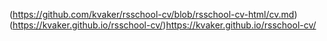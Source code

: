 (https://github.com/kvaker/rsschool-cv/blob/rsschool-cv-html/cv.md)
(https://kvaker.github.io/rsschool-cv/)https://kvaker.github.io/rsschool-cv/
